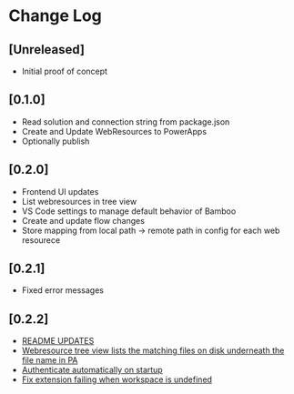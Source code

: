 # Change Log

## [Unreleased]

- Initial proof of concept

## [0.1.0]

- Read solution and connection string from package.json
- Create and Update WebResources to PowerApps
- Optionally publish 

## [0.2.0]

- Frontend UI updates
- List webresources in tree view
- VS Code settings to manage default behavior of Bamboo
- Create and update flow changes
- Store mapping from local path -> remote path in config for each web resourece

## [0.2.1]

- Fixed error messages

## [0.2.2]

- [README UPDATES](https://github.com/Root16/bamboo/issues/43)
- [Webresource tree view lists the matching files on disk underneath the file name in PA](https://github.com/Root16/bamboo/issues/42)
- [Authenticate automatically on startup](https://github.com/Root16/bamboo/issues/41)
- [Fix extension failing when workspace is undefined](https://github.com/Root16/bamboo/issues/40)